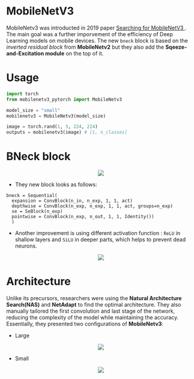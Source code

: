 # MobileNetV3
MobileNetv3 was introducted in 2019 paper [Searching for MobileNetV3
](https://arxiv.org/pdf/1905.02244.pdf). The main goal was a further imporvement of the efficiency of Deep Learning models on mobile devices. The new `bneck` block is 
based on the *inverted residual block* from __MobileNetv2__ but they also add the __Sqeeze-and-Excitation module__ on the top of it.
# Usage

```python
import torch
from mobilenetv3_pytorch import MobileNetv3

model_size = "small"
mobilenetv3 = MobileNetv3(model_size)

image = torch.rand(1, 3, 224, 224)
outputs = mobilenetv3(image) # [1, n_classes]
```

# BNeck block
<p align="center">
<img 
  src="https://github.com/maciejbalawejder/DeepLearning-collection/blob/main/ConvNets/MobileNetV3/images/bneck.png"
>
</p>

- They new block looks as follows:
```
bneck = Sequential(
  expansion = ConvBlock(n_in, n_exp, 1, 1, act)
  depthwise = ConvBlock(n_exp, n_exp, 1, 1, act, groups=n_exp)
  se = SeBlock(n_exp)
  pointwise = ConvBlock(n_exp, n_out, 1, 1, Identity())
  )
```
- Another improvement is using different activation function : `ReLU` in shallow layers and `SiLU` in deeper parts, which helps to prevent dead neurons.

<p align="center">
<img 
  src="https://github.com/maciejbalawejder/DeepLearning-collection/blob/main/ConvNets/MobileNetV3/images/nls.png"
>
</p>

# Architecture
Unlike its precursors, researchers were using the __Natural Architecture Search(NAS)__ and __NetAdapt__ to find the optimal architecture. 
They also manually tailored the first convolution and last stage of the network, reducing the complexity of the model while maintaining the accuracy. 
Essentially, they presented two configurations of __MobileNetv3__:
- Large

<p align="center">
<img 
  src="https://github.com/maciejbalawejder/DeepLearning-collection/blob/main/ConvNets/MobileNetV3/images/large.png"
>
</p>

- Small

<p align="center">
<img 
  src="https://github.com/maciejbalawejder/DeepLearning-collection/blob/main/ConvNets/MobileNetV3/images/small.png"
>
</p>
